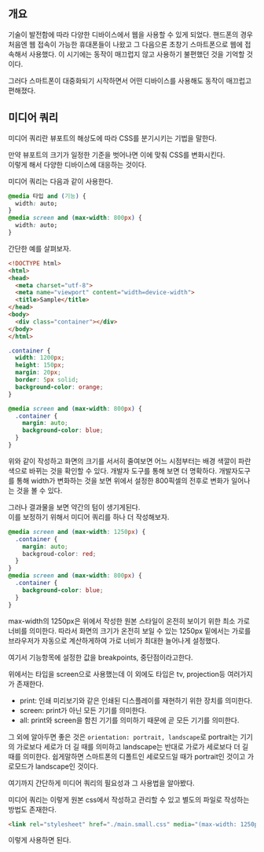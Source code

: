 ## 개요

기술이 발전함에 따라 다양한 디바이스에서 웹을 사용할 수 있게 되었다. 핸드폰의 경우 처음엔 웹 접속이 가능한 휴대폰들이 나왔고 그 다음으론 초창기 스마트폰으로 웹에 접속해서 사용했다. 이 시기에는 동작이 매끄럽지 않고 사용하기 불편했던 것을 기억할 것이다.

그러다 스마트폰이 대중화되기 시작하면서 어떤 디바이스를 사용해도 동작이 매끄럽고 편해졌다.

## 미디어 쿼리

미디어 쿼리란 뷰포트의 해상도에 따라 CSS를 분기시키는 기법을 말한다.

만약 뷰포트의 크기가 일정한 기준을 벗어나면 이에 맞춰 CSS를 변화시킨다.  
이렇게 해서 다양한 디바이스에 대응하는 것이다.

미디어 쿼리는 다음과 같이 사용한다.
```css
@media 타입 and (기능) {
  width: auto;
}
@media screen and (max-width: 800px) {
  width: auto;
}
```

간단한 예를 살펴보자.
```html
<!DOCTYPE html>
<html>
<head>
  <meta charset="utf-8">
  <meta name="viewport" content="width=device-width">
  <title>Sample</title>
</head>
<body>
  <div class="container"></div>
</body>
</html>
```
```css
.container {
  width: 1200px;
  height: 150px;
  margin: 20px;
  border: 5px solid;
  background-color: orange;
}

@media screen and (max-width: 800px) {
  .container {
    margin: auto;
    background-color: blue;
  }
}
```
위와 같이 작성하고 화면의 크기를 서서히 줄여보면 어느 시점부터는 배경 색깔이 파란색으로 바뀌는 것을 확인할 수 있다. 개발자 도구를 통해 보면 더 명확하다.
개발자도구를 통해 width가 변화하는 것을 보면 위에서 설정한 800픽셀의 전후로 변화가 일어나는 것을 볼 수 있다.

그러나 결과물을 보면 약간의 텀이 생기게된다.  
이를 보정하기 위해서 미디어 쿼리를 하나 더 작성해보자.
```css
@media screen and (max-width: 1250px) {
  .container {
    margin: auto;
    backgroud-color: red;
  }
}
@media screen and (max-width: 800px) {
  .container {
    background-color: blue;
  }
}
```

max-width의 1250px은 위에서 작성한 원본 스타일이 온전히 보이기 위한 최소 가로 너비를 의미한다. 따라서 화면의 크기가 온전히 보일 수 있는 1250px 밑에서는 가로를 브라우저가 자동으로 계산하게하여 가로 너비가 최대한 늘어나게 설정했다.

여기서 기능항목에 설정한 값을 breakpoints, 중단점이라고한다.

위에서는 타입을 screen으로 사용했는데 이 외에도 타입은 tv, projection등 여러가지가 존재한다.

* print: 인쇄 미리보기와 같은 인쇄된 디스플레이를 재현하기 위한 장치를 의미한다.
* screen: print가 아닌 모든 기기를 의미한다.
* all: print와 screen을 함친 기기를 의미하기 때문에 곧 모든 기기를 의미한다.

그 외에 알아두면 좋은 것은 `orientation: portrait, landscape`로 portrait는 기기의 가로보다 세로가 더 길 때를 의미하고 landscape는 반대로 가로가 세로보다 더 길 때를 의미한다. 쉽게말하면 스마트폰의 디폴트인 세로모드일 때가 portrait인 것이고 가로모드가 landscape인 것이다.

여기까지 간단하게 미디어 쿼리의 필요성과 그 사용법을 알아봤다.

미디어 쿼리는 이렇게 원본 css에서 작성하고 관리할 수 있고 별도의 파일로 작성하는 방법도 존재한다.

```html
<link rel="stylesheet" href="./main.small.css" media="(max-width: 1250px)">
```
이렇게 사용하면 된다.